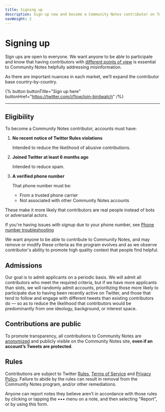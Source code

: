 ```yaml
---
title: Signing up
description: Sign up now and become a Community Notes contributor on Twitter
navWeight: 2
---
```

# Signing up

Sign ups are open to everyone. We want anyone to be able to participate and know that having contributors with [different points of view](./diversity-of-perspectives.md) is essential to Community Notes helpfully addressing misinformation.

As there are important nuances in each market, we’ll expand the contributor base country-by-country.

{% button buttonTitle="Sign up here" buttonHref="https://twitter.com/i/flow/join-birdwatch" /%}

---

## Eligibility

To become a Community Notes contributor, accounts must have:

1. **No recent notice of Twitter Rules violations**

   Intended to reduce the likelihood of abusive contributions.

2. **Joined Twitter at least 6 months ago**

   Intended to reduce spam.

3. **A verified phone number**

   That phone number must be:

   - From a trusted phone carrier
   - Not associated with other Community Notes accounts

These make it more likely that contributors are real people instead of bots or adversarial actors.

If you're having issues with signup due to your phone number, see [Phone number troubleshooting](./phone-faq.md)

We want anyone to be able to contribute to Community Notes, and may remove or modify these criteria as the program evolves and as we observe contributor's ability to promote high quality context that people find helpful.

## Admissions

Our goal is to admit applicants on a periodic basis. We will admit all contributors who meet the required criteria, but if we have more applicants than slots, we will randomly admit accounts, prioritizing those more likely to participate due to having been recently active on Twitter, and those that tend to follow and engage with different tweets than existing contributors do — so as to reduce the likelihood that contributors would be predominantly from one ideology, background, or interest space.

## Contributions are public

To promote transparency, all contributions to Community Notes are [anonymized](./aliases.md) and publicly visible on the Community Notes site, **even if an account’s Tweets are protected**.

## Rules

Contributions are subject to Twitter [Rules](https://help.twitter.com/en/rules-and-policies), [Terms of Service](https://twitter.com/tos) and [Privacy Policy](https://twitter.com/privacy). Failure to abide by the rules can result in removal from the Community Notes program, and/or other remediations.

Anyone can report notes they believe aren’t in accordance with those rules by clicking or tapping the ••• menu on a note, and then selecting "Report", or by using this form.

